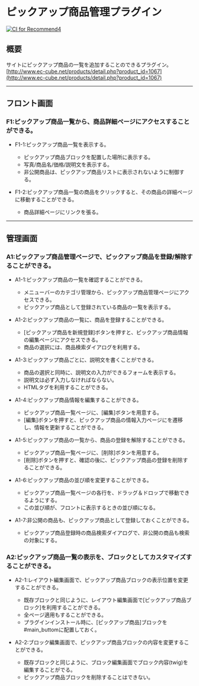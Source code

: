 # ピックアップ商品管理プラグイン

[![CI for Recommend4](https://github.com/EC-CUBE/Recommend-plugin/actions/workflows/main.yml/badge.svg)](https://github.com/EC-CUBE/Recommend-plugin/actions/workflows/main.yml)

## 概要
サイトにピックアップ商品の一覧を追加することのできるプラグイン。  
[http://www.ec-cube.net/products/detail.php?product_id=1067](http://www.ec-cube.net/products/detail.php?product_id=1067)  


----------------------------------------------------------------------
## フロント画面
### F1:ピックアップ商品一覧から、商品詳細ページにアクセスすることができる。
- F1-1:ピックアップ商品一覧を表示する。
	- ピックアップ商品ブロックを配置した場所に表示する。
	- 写真/商品名/価格/説明文を表示する。
	- 非公開商品は、ピックアップ商品リストに表示されないように制御する。

- F1-2:ピックアップ商品一覧の商品をクリックすると、その商品の詳細ページに移動することができる。
	- 商品詳細ページにリンクを張る。

----------------------------------------------------------------------
## 管理画面
### A1:ピックアップ商品管理ページで、ピックアップ商品を登録/解除することができる。
- A1-1:ピックアップ商品の一覧を確認することができる。
	- メニューバーのカテゴリ管理から、ピックアップ商品管理ページにアクセスできる。
	- ピックアップ商品として登録されている商品の一覧を表示する。

- A1-2:ピックアップ商品の一覧に、商品を登録することができる。
	- [ピックアップ商品を新規登録]ボタンを押すと、ピックアップ商品情報の編集ページにアクセスできる。
	- 商品の選択には、商品検索ダイアログを利用する。

- A1-3:ピックアップ商品ごとに、説明文を書くことができる。
	- 商品の選択と同時に、説明文の入力ができるフォームを表示する。
	- 説明文は必ず入力しなければならない。
	- HTMLタグを利用することができる。

- A1-4:ピックアップ商品情報を編集することができる。
	- ピックアップ商品一覧ページに、[編集]ボタンを用意する。
	- [編集]ボタンを押すと、ピックアップ商品の情報入力ページにを遷移し、情報を更新することができる。

- A1-5:ピックアップ商品の一覧から、商品の登録を解除することができる。
	- ピックアップ商品一覧ページに、[削除]ボタンを用意する。
	- [削除]ボタンを押すと、確認の後に、ピックアップ商品の登録を削除することができる。

- A1-6:ピックアップ商品の並び順を変更することができる。
	- ピックアップ商品一覧ページの各行を、ドラッグ＆ドロップで移動できるようにする。
	- この並び順が、フロントに表示するときの並び順になる。

- A1-7:非公開の商品も、ピックアップ商品として登録しておくことができる。
	- ピックアップ商品登録時の商品検索ダイアログで、非公開の商品も検索の対象にする。

### A2:ピックアップ商品一覧の表示を、ブロックとしてカスタマイズすることができる。
- A2-1:レイアウト編集画面で、ピックアップ商品ブロックの表示位置を変更することができる。
	- 既存ブロックと同じように、レイアウト編集画面で[ピックアップ商品ブロック]を利用することができる。
	- 全ページ適用もすることができる。
	- プラグインインストール時に、[ピックアップ商品]ブロックを#main_buttomに配置しておく。

- A2-2:ブロック編集画面で、ピックアップ商品ブロックの内容を変更することができる。
	- 既存ブロックと同じように、ブロック編集画面でブロック内容(twig)を編集することがでる。
	- ピックアップ商品ブロックを削除することはできない。

